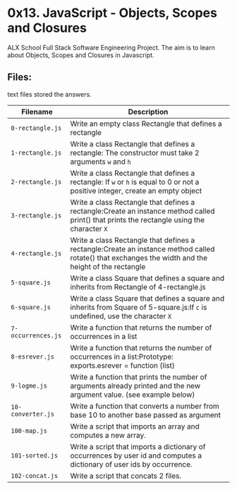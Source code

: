 # 0x13. JavaScript - Objects, Scopes and Closures

ALX School Full Stack Software Engineering Project. The aim is to learn about Objects, Scopes and Closures in Javascript.

## Files:

text files stored the answers.

| Filename | Description |
| -------- | ----------- |
| `0-rectangle.js` | Write an empty class Rectangle that defines a rectangle |
| `1-rectangle.js` | Write a class Rectangle that defines a rectangle: The constructor must take 2 arguments `w` and `h` |
| `2-rectangle.js` | Write a class Rectangle that defines a rectangle: If `w` or `h` is equal to 0 or not a positive integer, create an empty object |
| `3-rectangle.js` | Write a class Rectangle that defines a rectangle:Create an instance method called print() that prints the rectangle using the character `X` |
| `4-rectangle.js` | Write a class Rectangle that defines a rectangle:Create an instance method called rotate() that exchanges the width and the height of the rectangle |
| `5-square.js` | Write a class Square that defines a square and inherits from Rectangle of 4-rectangle.js |
| `6-square.js` | Write a class Square that defines a square and inherits from Square of 5-square.js:If `c` is undefined, use the character `X` |
| `7-occurrences.js` | Write a function that returns the number of occurrences in a list |
| `8-esrever.js` | Write a function that returns the number of occurrences in a list:Prototype: exports.esrever = function (list) |
| `9-logme.js` | Write a function that prints the number of arguments already printed and the new argument value. (see example below) |
| `10-converter.js` | Write a function that converts a number from base 10 to another base passed as argument |
| `100-map.js` | Write a script that imports an array and computes a new array. |
| `101-sorted.js` | Write a script that imports a dictionary of occurrences by user id and computes a dictionary of user ids by occurrence. |
| `102-concat.js` | Write a script that concats 2 files. |
